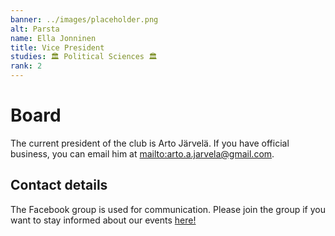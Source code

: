 ```yaml
---
banner: ../images/placeholder.png
alt: Parsta
name: Ella Jonninen
title: Vice President
studies: 🏛 Political Sciences 🏛
rank: 2
---
```


# Board

The current president of the club is Arto Järvelä. If you have official business, you can email him at <mailto:arto.a.jarvela@gmail.com>.


## Contact details

The Facebook group is used for communication. Please join the group if you want to stay informed about our events [here!](https://www.facebook.com/groups/tamperedebatesociety/)
